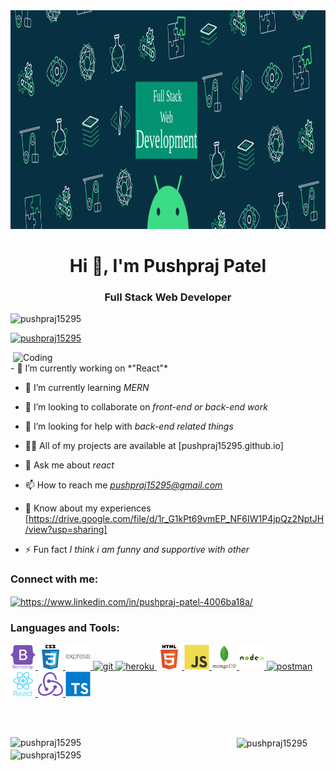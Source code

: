 
 <img src="https://raw.githubusercontent.com/Aniket-bansal/Aniket-bansal/main/banner.png" width="100%" height="350px" marginLeft="40%"/>
<h1 align="center">Hi 👋, I'm Pushpraj Patel</h1>
<h3 align="center">Full Stack Web Developer</h3>

<p align="left"> <img src="https://komarev.com/ghpvc/?username=pushpraj15295&label=Profile%20views&color=0e75b6&style=flat" alt="pushpraj15295" /> </p>

<p align="left"> <a href="https://github.com/ryo-ma/github-profile-trophy"><img src="https://github-profile-trophy.vercel.app/?username=pushpraj15295" alt="pushpraj15295" /></a> </p>

<img align="right" alt="Coding" width="500" src="https://img.freepik.com/free-vector/hand-drawn-web-developers_23-2148819604.jpg?w=996&t=st=1663951855~exp=1663952455~hmac=be4272adea078d71d47a70001bde9f60d9b9ff9393ac2d74b9a8e093fb0a71a5" />
- 🔭 I’m currently working on *"React"*

- 🌱 I’m currently learning *MERN*

- 👯 I’m looking to collaborate on *front-end or back-end work*

- 🤝 I’m looking for help with *back-end related things*

- 👨‍💻 All of my projects are available at [pushpraj15295.github.io]

- 💬 Ask me about *react*

- 📫 How to reach me *pushpraj15295@gmail.com*

- 📄 Know about my experiences [https://drive.google.com/file/d/1r_G1kPt69vmEP_NF6IW1P4jpQz2NptJH/view?usp=sharing]

- ⚡ Fun fact *I think i am funny and supportive with other*

<h3 align="left"><b>Connect with me:</b></h3>
<p align="left">
<a href="https://linkedin.com/in/https://www.linkedin.com/in/pushpraj-patel-4006ba18a/" target="blank"><img align="center" src="https://raw.githubusercontent.com/rahuldkjain/github-profile-readme-generator/master/src/images/icons/Social/linked-in-alt.svg" alt="https://www.linkedin.com/in/pushpraj-patel-4006ba18a/" height="30" width="40" /></a>

</p>

<h3 align="left"><b>Languages and Tools:</b></h3>
<p align="left"> <a href="https://getbootstrap.com" target="_blank" rel="noreferrer"> <img src="https://raw.githubusercontent.com/devicons/devicon/master/icons/bootstrap/bootstrap-plain-wordmark.svg" alt="bootstrap" width="40" height="40"/> </a> <a href="https://www.w3schools.com/css/" target="_blank" rel="noreferrer"> <img src="https://raw.githubusercontent.com/devicons/devicon/master/icons/css3/css3-original-wordmark.svg" alt="css3" width="40" height="40"/> </a> <a href="https://expressjs.com" target="_blank" rel="noreferrer"> <img src="https://raw.githubusercontent.com/devicons/devicon/master/icons/express/express-original-wordmark.svg" alt="express" width="40" height="40"/> </a> <a href="https://git-scm.com/" target="_blank" rel="noreferrer"> <img src="https://www.vectorlogo.zone/logos/git-scm/git-scm-icon.svg" alt="git" width="40" height="40"/> </a> <a href="https://heroku.com" target="_blank" rel="noreferrer"> <img src="https://www.vectorlogo.zone/logos/heroku/heroku-icon.svg" alt="heroku" width="40" height="40"/> </a> <a href="https://www.w3.org/html/" target="_blank" rel="noreferrer"> <img src="https://raw.githubusercontent.com/devicons/devicon/master/icons/html5/html5-original-wordmark.svg" alt="html5" width="40" height="40"/> </a> <a href="https://developer.mozilla.org/en-US/docs/Web/JavaScript" target="_blank" rel="noreferrer"> <img src="https://raw.githubusercontent.com/devicons/devicon/master/icons/javascript/javascript-original.svg" alt="javascript" width="40" height="40"/> </a> <a href="https://www.mongodb.com/" target="_blank" rel="noreferrer"> <img src="https://raw.githubusercontent.com/devicons/devicon/master/icons/mongodb/mongodb-original-wordmark.svg" alt="mongodb" width="40" height="40"/> </a> <a href="https://nodejs.org" target="_blank" rel="noreferrer"> <img src="https://raw.githubusercontent.com/devicons/devicon/master/icons/nodejs/nodejs-original-wordmark.svg" alt="nodejs" width="40" height="40"/> </a> <a href="https://postman.com" target="_blank" rel="noreferrer"> <img src="https://www.vectorlogo.zone/logos/getpostman/getpostman-icon.svg" alt="postman" width="40" height="40"/> </a> <a href="https://reactjs.org/" target="_blank" rel="noreferrer"> <img src="https://raw.githubusercontent.com/devicons/devicon/master/icons/react/react-original-wordmark.svg" alt="react" width="40" height="40"/> </a> <a href="https://redux.js.org" target="_blank" rel="noreferrer"> <img src="https://raw.githubusercontent.com/devicons/devicon/master/icons/redux/redux-original.svg" alt="redux" width="40" height="40"/> </a> <a href="https://www.typescriptlang.org/" target="_blank" rel="noreferrer"> <img src="https://raw.githubusercontent.com/devicons/devicon/master/icons/typescript/typescript-original.svg" alt="typescript" width="40" height="40"/> </a> </p>
<br/><br/>

<div>
<p><img align="left" src="https://github-readme-stats.vercel.app/api/top-langs?username=pushpraj15295&show_icons=true&locale=en&layout=compact" alt="pushpraj15295" width="350px"/></p>

<p>&nbsp;&nbsp;&nbsp;<img align="center" src="https://github-readme-stats.vercel.app/api?username=pushpraj15295&show_icons=true&locale=en" alt="pushpraj15295" width="350px" /> &nbsp;&nbsp;&nbsp; <img align="center" src="https://github-readme-streak-stats.herokuapp.com/?user=pushpraj15295&" alt="pushpraj15295" width="350px" /></p>
</div>
